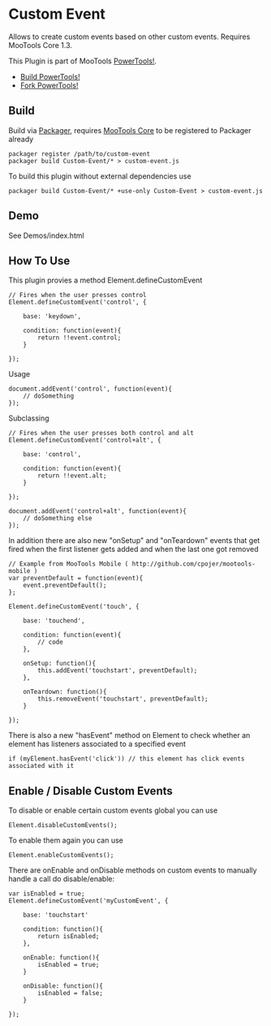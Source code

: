 Custom Event
============

Allows to create custom events based on other custom events. Requires MooTools Core 1.3.

This Plugin is part of MooTools [PowerTools!](http://cpojer.net/PowerTools).

* [Build PowerTools!](http://cpojer.net/PowerTools)
* [Fork PowerTools!](https://github.com/cpojer/PowerTools)

Build
-----

Build via [Packager](http://github.com/kamicane/packager), requires [MooTools Core](http://github.com/mootools/mootools-core) to be registered to Packager already

	packager register /path/to/custom-event
	packager build Custom-Event/* > custom-event.js

To build this plugin without external dependencies use

	packager build Custom-Event/* +use-only Custom-Event > custom-event.js

Demo
----

See Demos/index.html

How To Use
----------

This plugin provies a method Element.defineCustomEvent

	// Fires when the user presses control
	Element.defineCustomEvent('control', {

		base: 'keydown',

		condition: function(event){
			return !!event.control;
		}

	});

Usage

	document.addEvent('control', function(event){
		// doSomething
	});

Subclassing

	// Fires when the user presses both control and alt
	Element.defineCustomEvent('control+alt', {

		base: 'control',

		condition: function(event){
			return !!event.alt;
		}

	});

	document.addEvent('control+alt', function(event){
		// doSomething else
	});

In addition there are also new "onSetup" and "onTeardown" events that get fired when the first listener gets added and when the last one got removed

	// Example from MooTools Mobile ( http://github.com/cpojer/mootools-mobile )
	var preventDefault = function(event){
		event.preventDefault();
	};

	Element.defineCustomEvent('touch', {

		base: 'touchend',

		condition: function(event){
			// code
		},

		onSetup: function(){
			this.addEvent('touchstart', preventDefault);
		},

		onTeardown: function(){
			this.removeEvent('touchstart', preventDefault);
		}

	});

There is also a new "hasEvent" method on Element to check whether an element has listeners associated to a specified event

	if (myElement.hasEvent('click')) // this element has click events associated with it

Enable / Disable Custom Events
------------------------------

To disable or enable certain custom events global you can use

	Element.disableCustomEvents();

To enable them again you can use

	Element.enableCustomEvents();

There are onEnable and onDisable methods on custom events to manually handle a call do disable/enable:

	var isEnabled = true;
	Element.defineCustomEvent('myCustomEvent', {

		base: 'touchstart'

		condition: function(){
			return isEnabled;
		},

		onEnable: function(){
			isEnabled = true;
		}

		onDisable: function(){
			isEnabled = false;
		}

	});
